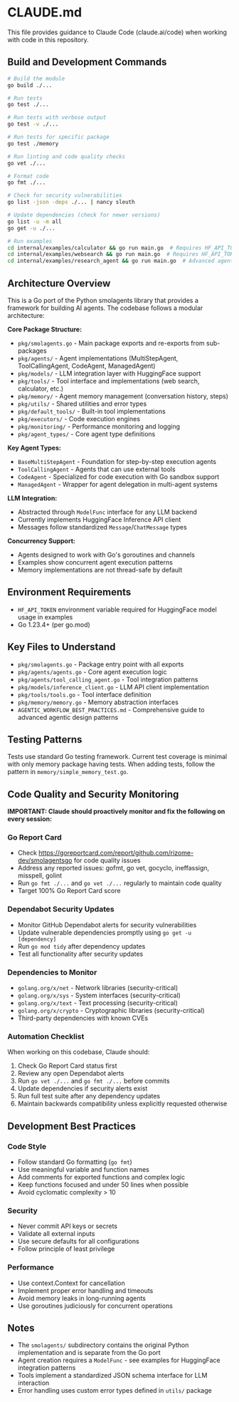 # CLAUDE.md

This file provides guidance to Claude Code (claude.ai/code) when working with code in this repository.

## Build and Development Commands

```bash
# Build the module
go build ./...

# Run tests
go test ./...

# Run tests with verbose output  
go test -v ./...

# Run tests for specific package
go test ./memory

# Run linting and code quality checks
go vet ./...

# Format code
go fmt ./...

# Check for security vulnerabilities
go list -json -deps ./... | nancy sleuth

# Update dependencies (check for newer versions)
go list -u -m all
go get -u ./...

# Run examples
cd internal/examples/calculator && go run main.go  # Requires HF_API_TOKEN env var
cd internal/examples/websearch && go run main.go  # Requires HF_API_TOKEN env var
cd internal/examples/research_agent && go run main.go  # Advanced agentic research system with 2024-2025 best practices
```

## Architecture Overview

This is a Go port of the Python smolagents library that provides a framework for building AI agents. The codebase follows a modular architecture:

**Core Package Structure:**
- `pkg/smolagents.go` - Main package exports and re-exports from sub-packages
- `pkg/agents/` - Agent implementations (MultiStepAgent, ToolCallingAgent, CodeAgent, ManagedAgent)
- `pkg/models/` - LLM integration layer with HuggingFace support
- `pkg/tools/` - Tool interface and implementations (web search, calculator, etc.)
- `pkg/memory/` - Agent memory management (conversation history, steps)
- `pkg/utils/` - Shared utilities and error types
- `pkg/default_tools/` - Built-in tool implementations
- `pkg/executors/` - Code execution engines
- `pkg/monitoring/` - Performance monitoring and logging
- `pkg/agent_types/` - Core agent type definitions

**Key Agent Types:**
- `BaseMultiStepAgent` - Foundation for step-by-step execution agents
- `ToolCallingAgent` - Agents that can use external tools 
- `CodeAgent` - Specialized for code execution with Go sandbox support
- `ManagedAgent` - Wrapper for agent delegation in multi-agent systems

**LLM Integration:**
- Abstracted through `ModelFunc` interface for any LLM backend
- Currently implements HuggingFace Inference API client
- Messages follow standardized `Message`/`ChatMessage` types

**Concurrency Support:**
- Agents designed to work with Go's goroutines and channels
- Examples show concurrent agent execution patterns
- Memory implementations are not thread-safe by default

## Environment Requirements

- `HF_API_TOKEN` environment variable required for HuggingFace model usage in examples
- Go 1.23.4+ (per go.mod)

## Key Files to Understand

- `pkg/smolagents.go` - Package entry point with all exports
- `pkg/agents/agents.go` - Core agent execution logic  
- `pkg/agents/tool_calling_agent.go` - Tool integration patterns
- `pkg/models/inference_client.go` - LLM API client implementation
- `pkg/tools/tools.go` - Tool interface definition
- `pkg/memory/memory.go` - Memory abstraction interfaces
- `AGENTIC_WORKFLOW_BEST_PRACTICES.md` - Comprehensive guide to advanced agentic design patterns

## Testing Patterns

Tests use standard Go testing framework. Current test coverage is minimal with only memory package having tests. When adding tests, follow the pattern in `memory/simple_memory_test.go`.

## Code Quality and Security Monitoring

**IMPORTANT: Claude should proactively monitor and fix the following on every session:**

### Go Report Card
- Check https://goreportcard.com/report/github.com/rizome-dev/smolagentsgo for code quality issues
- Address any reported issues: gofmt, go vet, gocyclo, ineffassign, misspell, golint
- Run `go fmt ./...` and `go vet ./...` regularly to maintain code quality
- Target 100% Go Report Card score

### Dependabot Security Updates
- Monitor GitHub Dependabot alerts for security vulnerabilities
- Update vulnerable dependencies promptly using `go get -u [dependency]`
- Run `go mod tidy` after dependency updates
- Test all functionality after security updates

### Dependencies to Monitor
- `golang.org/x/net` - Network libraries (security-critical)
- `golang.org/x/sys` - System interfaces (security-critical) 
- `golang.org/x/text` - Text processing (security-critical)
- `golang.org/x/crypto` - Cryptographic libraries (security-critical)
- Third-party dependencies with known CVEs

### Automation Checklist
When working on this codebase, Claude should:
1. Check Go Report Card status first
2. Review any open Dependabot alerts
3. Run `go vet ./...` and `go fmt ./...` before commits
4. Update dependencies if security alerts exist
5. Run full test suite after any dependency updates
6. Maintain backwards compatibility unless explicitly requested otherwise

## Development Best Practices

### Code Style
- Follow standard Go formatting (`go fmt`)
- Use meaningful variable and function names
- Add comments for exported functions and complex logic
- Keep functions focused and under 50 lines when possible
- Avoid cyclomatic complexity > 10

### Security
- Never commit API keys or secrets
- Validate all external inputs
- Use secure defaults for all configurations
- Follow principle of least privilege

### Performance
- Use context.Context for cancellation
- Implement proper error handling and timeouts
- Avoid memory leaks in long-running agents
- Use goroutines judiciously for concurrent operations

## Notes

- The `smolagents/` subdirectory contains the original Python implementation and is separate from the Go port
- Agent creation requires a `ModelFunc` - see examples for HuggingFace integration patterns
- Tools implement a standardized JSON schema interface for LLM interaction
- Error handling uses custom error types defined in `utils/` package